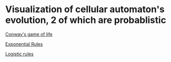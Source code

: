 # Visualization of cellular automaton's evolution, 2 of which are probablistic

<a href="https://alexinjar.github.io/Visualize-Cellular-Automaton/puritian_communion/puritian_communion.html" target="_top">Conway's game of life</a>

<a href="https://alexinjar.github.io/Visualize-Cellular-Automaton/puritian_communion/exponential" target="_top">Exponential Rules</a>

<a href="https://alexinjar.github.io/Visualize-Cellular-Automaton/puritian_communion/deposite" target="_top">Logistic rules</a>
